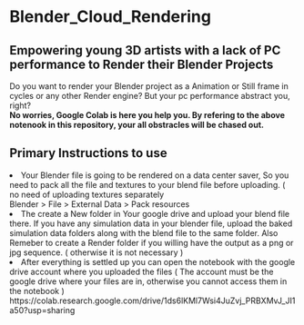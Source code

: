 # Blender_Cloud_Rendering
## Empowering young 3D artists with a lack of PC performance to Render their Blender Projects

Do you want to render your Blender project as a Animation or Still frame in cycles or any other Render engine? But your pc performance abstract you, right?
<br>
<b>No worries, Google Colab is here you help you. By refering to the above notenook in this repository, your all obstracles will be chased out.</b>

## Primary Instructions to use
<li> Your Blender file is going to be rendered on a data center saver, So you need to pack all the file and textures to your blend file before uploading. ( no need of uploading textures separately
  <br>
  Blender > File > External Data > Pack resources
<li> The create a New folder in Your google drive and upload your blend file there. If you have any simulation data in your blender file, upload the baked simulation data folders along with the blend file to the same folder. Also Remeber to create a Render folder if you willing have the output as a png or jpg sequence. ( otherwise it is not necessary )
<li> After everything is settled up you can open the notebook with the google drive account where you uploaded the files ( The account must be the google drive where your files are in, otherwise you cannot access them in the notebook )
https://colab.research.google.com/drive/1ds6lKMl7Wsi4JuZvj_PRBXMvJ_JI1a50?usp=sharing
